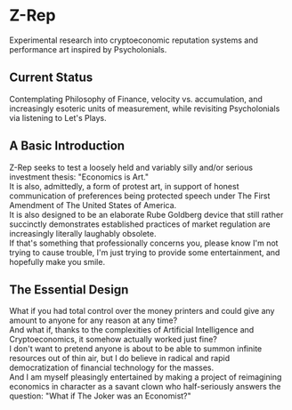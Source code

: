 # Z-Rep
Experimental research into cryptoeconomic reputation systems and performance art inspired by Psycholonials.

## Current Status
Contemplating Philosophy of Finance, velocity vs. accumulation, and increasingly esoteric units of measurement, while revisiting Psycholonials via listening to Let's Plays.

## A Basic Introduction
Z-Rep seeks to test a loosely held and variably silly and/or serious investment thesis: "Economics is Art."  
It is also, admittedly, a form of protest art, in support of honest communication of preferences being protected speech under The First Amendment of The United States of America.  
It is also designed to be an elaborate Rube Goldberg device that still rather succinctly demonstrates established practices of market regulation are increasingly literally laughably obsolete.  
If that's something that professionally concerns you, please know I'm not trying to cause trouble, I'm just trying to provide some entertainment, and hopefully make you smile.

## The Essential Design
What if you had total control over the money printers and could give any amount to anyone for any reason at any time?  
And what if, thanks to the complexities of Artificial Intelligence and Cryptoeconomics, it somehow actually worked just fine?  
I don't want to pretend anyone is about to be able to summon infinite resources out of thin air, but I do believe in radical and rapid democratization of financial technology for the masses.  
And I am myself pleasingly entertained by making a project of reimagining economics in character as a savant clown who half-seriously answers the question: "What if The Joker was an Economist?"
